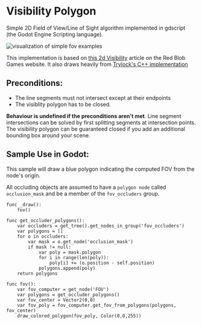 # Visibility Polygon

Simple 2D Field of View/Line of Sight algorithm implemented in gdscript (the Godot Engine Scripting language). 

![visualization of simple fov examples](https://github.com/fahall/godot_2d_visibility/master/fov_examples.png "Simple Examples")

This implementation is based on [this 2d Visibility](http://www.redblobgames.com/articles/visibility/) article on the Red Blob Games website. It also draws heavily from [Trylock's C++ implementation](https://github.com/trylock/visibility)


## Preconditions:
- The line segments must not intersect except at their endpoints 
- The visiblity polygon has to be closed. 

**Behaviour is undefined if the preconditions aren't met**. Line segment intersections can be solved by first splitting segments at intersection points. The visibility polygon can be guaranteed closed if you add an additional bounding box around your scene. 

## Sample Use in Godot:

This sample will draw a blue polygon indicating the computed FOV from the node's origin. 

All occluding objects are assumed to have a `polygon node` called `occlusion_mask` and be a member of the `fov_occluders` group. 

```
func _draw():
	fov()

func get_occluder_polygons():
	var occluders = get_tree().get_nodes_in_group('fov_occluders')
	var polygons = []
	for o in occluders:
		var mask = o.get_node('occlusion_mask')
		if mask != null:
			var poly = mask.polygon
			for i in range(len(poly)):
				poly[i] += (o.position - self.position)
			polygons.append(poly)
	return polygons

func fov():
	var fov_computer = get_node('FOV')
	var polygons = get_occluder_polygons()
	var fov_center = Vector2(0,0)
	var fov_poly = fov_computer.get_fov_from_polygons(polygons, fov_center)
	draw_colored_polygon(fov_poly, Color(0,0,255))
```
